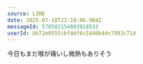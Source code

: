 ```yaml
---
source: LINE
date: 2025-07-18T22:18:06.984Z
messageId: 570502154893918533
userId: Ub72e0555cbf4df6c5440b4dc7993c71d
---
```


今日もまだ喉が痛いし微熱もありそう